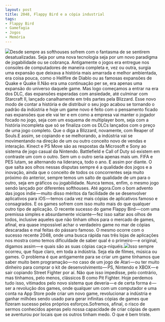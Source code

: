 ```yaml
---
layout: post
title: 2048, Flappy Bird e a cópia industrial
tags:
- Flappy Bird
- Gamefagia
- Jogos
- Memória
---
```


![](https://cdn-images-1.medium.com/max/1200/1*GA0DO_tTaxPGeViKfWyMmw.jpeg)Desde sempre as 
softhouses sofrem com o fantasma de se sentirem desatualizadas. Seja por uma nova tecnologia seja por um novo paradigma de jogabilidade ou se cobrança. Antigamente o jogos era entregue nos consoles de computadores de maneira completa e, vez ou outra, surgia uma expansão que deixava a história mais amarrada e melhor ambientada, era coisa pouca, como o 
Hellfire de 
Diablo ou as famosas expansões de 
Quake e 
Quake II.Não era uma continuação per se, era apenas uma expansão do universo daquele game. Mas logo começamos a entrar na era dos DLC, das expansões esperadas com ansiedade, até culminar com 
Starcraft II, lançado canalhamente em três partes pela 
Blizzard. Esse novo modo de contar a história e de distribuir o seu jogo acabou se tornando o padrão da indústria e hoje um game novo é feito com o pensamento ficado nas expansões que ele vai ter e em como a empresa vai manter o jogador focado no jogo, seja com um esquema de multiplayer bom, seja com a história incompleta que só se finaliza com os DLCs lançados com o preço de uma jogo completo. Que o diga a 
Blizzard, novamente, com 
Reaper of Souls.E assim, se copiando e se melhorando, a indústria vai se movimentando na direção de um ou outro conceito novo de vendas e interação. Kinect e PS Move são as respostas da Microsoft e Sony ao sistema de jogo casual da Nintendo. 
Battlefield e 
Call of Duty só existem em contraste um com o outro. Sem um o outro seria apenas mais um. FIFA e PES lutam, se alternando na liderança, todo o ano. E assim por diante. O que salta aos olhos nessas disputas sempre é a qualidade dos jogos e a inovação, ainda que o conceito de todos os concorrentes seja muito próximo do anterior, sempre temos um salto de qualidade de um para o outro, seja em gráficos ou jogabilidade. Nunca temos, enfim, o mesmo jogo sendo lançado por diferentes 
softhouses. Até agora.Com o bom advento das jogos indie — muito disso méritos da facilidade de se desenvolver aplicativos para 
iOS — temos cada vez mais cópias de aplicativos famoso e consagrados. E os games sofrem com isso muito mais do que qualquer outro tipo de aplicação. O recente sucesso do game 
Flappy Bird — com uma premissa simples e absurdamente viciante — fez isso saltar aos olhos de todos, inclusive aqueles que não tinham olhos para o mercado de games, afinal, era quase impossível achar o verdadeiro game no mar de cópias descaradas e mal feitas do pássaro famoso. O mesmo ocorre com o sucesso recente 2048, onde uma busca rápida nas três lojas de aplicações nos mostra como temos dificuldade de saber qual é o primeiro — e original, digamos assim — e quais são as suas cópias caça-níquéis.![](https://cdn-images-1.medium.com/max/800/1*bNVgbYjmea915e5a0nHxqg.png)Isso sempre ocorreu, que fique claro, em toda a indústria. Seja ela de filmes, música ou games. O problema é que antigamente para se criar um game tínhamos que saber muito bem programação — no caso de um jogo de Atari — ou ter muito dinheiro para comprar o kit de desenvolvimento — PS, Nintendo e XBOX — e sair copiando 
Street Fighter por aí. Não que isso impedisse, pelo contrário, mas tínhamos, pelo menos, clássicos B como 
Pit Fighter. Hoje perdemos tudo isso, vitimados pelo novo sistema que deveria — e de certa forma é — ser a revolução dos games, onde qualquer um com um computador e uma conta na App Store pode criar um novo game, revolucionar a indústria e ganhar milhões sendo usado para gerar infinitas cópias de games que fizeram sucesso pelos próprios esforços.Sofremos, afinal, o risco de sermos conhecidos apenas pelo nossa capacidade de criar cópias de quem se aventurou por locais que os outros tinham medo. O que é bem triste.
